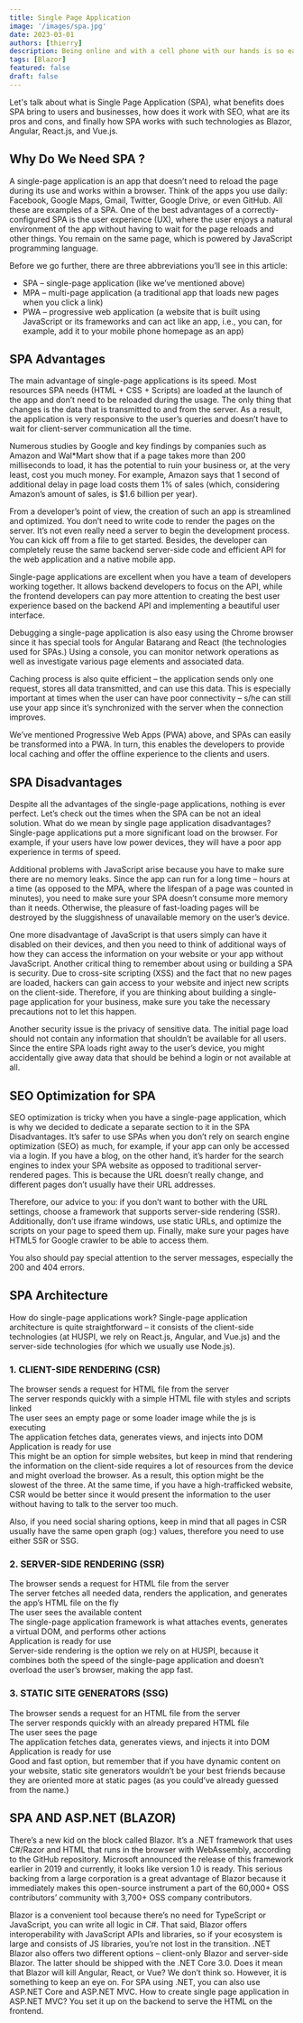 ```yaml
---
title: Single Page Application
image: '/images/spa.jpg'
date: 2023-03-01
authors: [thierry]
description: Being online and with a cell phone with our hands is so easy that often we don’t even stop to think about what kind of technology is helping us run this or that app. Usually, that’s not a problem – we don’t think about the electricity when we turn on the lights. However, when you face the decision to create an app for your business, then it’s conducive to understand what does SPA (single page application) means and how is it different from Multi-Page Applications (MPA).
tags: [Blazor]
featured: false
draft: false
---
```


Let's talk about what is Single Page Application (SPA), what benefits does SPA bring to users and businesses, how does it work with SEO, what are its pros and cons, and finally how SPA works with such technologies as Blazor, Angular, React.js, and Vue.js.

## Why Do We Need SPA ?

A single-page application is an app that doesn’t need to reload the page during its use and works within a browser. Think of the apps you use daily: Facebook, Google Maps, Gmail, Twitter, Google Drive, or even GitHub. All these are examples of a SPA. One of the best advantages of a correctly-configured SPA is the user experience (UX), where the user enjoys a natural environment of the app without having to wait for the page reloads and other things. You remain on the same page, which is powered by JavaScript programming language.

Before we go further, there are three abbreviations you’ll see in this article:

- SPA – single-page application (like we’ve mentioned above)
- MPA – multi-page application (a traditional app that loads new pages when you click a link)
- PWA – progressive web application (a website that is built using JavaScript or its frameworks and can act like an app, i.e., you can, for example, add it to your mobile phone homepage as an app)

## SPA Advantages

The main advantage of single-page applications is its speed. Most resources SPA needs (HTML + CSS + Scripts) are loaded at the launch of the app and don’t need to be reloaded during the usage. The only thing that changes is the data that is transmitted to and from the server. As a result, the application is very responsive to the user’s queries and doesn’t have to wait for client-server communication all the time.

Numerous studies by Google and key findings by companies such as Amazon and Wal*Mart show that if a page takes more than 200 milliseconds to load, it has the potential to ruin your business or, at the very least, cost you much money. For example, Amazon says that 1 second of additional delay in page load costs them 1% of sales (which, considering Amazon’s amount of sales, is $1.6 billion per year).

From a developer’s point of view, the creation of such an app is streamlined and optimized. You don’t need to write code to render the pages on the server. It’s not even really need a server to begin the development process. You can kick off from a file to get started. Besides, the developer can completely reuse the same backend server-side code and efficient API for the web application and a native mobile app. 

Single-page applications are excellent when you have a team of developers working together. It allows backend developers to focus on the API, while the frontend developers can pay more attention to creating the best user experience based on the backend API and implementing a beautiful user interface. 

Debugging a single-page application is also easy using the Chrome browser since it has special tools for Angular Batarang and React (the technologies used for SPAs.) Using a console, you can monitor network operations as well as investigate various page elements and associated data. 

Caching process is also quite efficient – the application sends only one request, stores all data transmitted, and can use this data. This is especially important at times when the user can have poor connectivity – s/he can still use your app since it’s synchronized with the server when the connection improves. 

We’ve mentioned Progressive Web Apps (PWA) above, and SPAs can easily be transformed into a PWA. In turn, this enables the developers to provide local caching and offer the offline experience to the clients and users.

## SPA Disadvantages

Despite all the advantages of the single-page applications, nothing is ever perfect. Let’s check out the times when the SPA can be not an ideal solution. What do we mean by single page application disadvantages? Single-page applications put a more significant load on the browser. For example, if your users have low power devices, they will have a poor app experience in terms of speed.

Additional problems with JavaScript arise because you have to make sure there are no memory leaks. Since the app can run for a long time – hours at a time (as opposed to the MPA, where the lifespan of a page was counted in minutes), you need to make sure your SPA doesn’t consume more memory than it needs. Otherwise, the pleasure of fast-loading pages will be destroyed by the sluggishness of unavailable memory on the user’s device. 

One more disadvantage of JavaScript is that users simply can have it disabled on their devices, and then you need to think of additional ways of how they can access the information on your website or your app without JavaScript. Another critical thing to remember about using or building a SPA is security. Due to cross-site scripting (XSS) and the fact that no new pages are loaded, hackers can gain access to your website and inject new scripts on the client-side. Therefore, if you are thinking about building a single-page application for your business, make sure you take the necessary precautions not to let this happen. 

Another security issue is the privacy of sensitive data. The initial page load should not contain any information that shouldn’t be available for all users. Since the entire SPA loads right away to the user’s device, you might accidentally give away data that should be behind a login or not available at all.

## SEO Optimization for SPA

SEO optimization is tricky when you have a single-page application, which is why we decided to dedicate a separate section to it in the SPA Disadvantages. It’s safer to use SPAs when you don’t rely on search engine optimization (SEO) as much, for example, if your app can only be accessed via a login. If you have a blog, on the other hand, it’s harder for the search engines to index your SPA website as opposed to traditional server-rendered pages. This is because the URL doesn’t really change, and different pages don’t usually have their URL addresses. 

Therefore, our advice to you: if you don’t want to bother with the URL settings, choose a framework that supports server-side rendering (SSR). Additionally, don’t use iframe windows, use static URLs, and optimize the scripts on your page to speed them up. Finally, make sure your pages have HTML5 for Google crawler to be able to access them.

You also should pay special attention to the server messages, especially the 200 and 404 errors.

## SPA Architecture

How do single-page applications work? Single-page application architecture is quite straightforward – it consists of the client-side technologies (at HUSPI, we rely on React.js, Angular, and Vue.js) and the server-side technologies (for which we usually use Node.js).

### 1. CLIENT-SIDE RENDERING (CSR)

The browser sends a request for HTML file from the server     
The server responds quickly with a simple HTML file with styles and scripts linked     
The user sees an empty page or some loader image while the js is executing     
The application fetches data, generates views, and injects into DOM     
Application is ready for use     
This might be an option for simple websites, but keep in mind that rendering the information on the client-side requires a lot of resources from the device and might overload the browser. As a result, this option might be the slowest of the three. At the same time, if you have a high-trafficked website, CSR would be better since it would present the information to the user without having to talk to the server too much.

Also, if you need social sharing options, keep in mind that all pages in CSR usually have the same open graph (og:) values, therefore you need to use either SSR or SSG.

### 2. SERVER-SIDE RENDERING (SSR)

The browser sends a request for HTML file from the server     
The server fetches all needed data, renders the application, and generates the app’s HTML file on the fly     
The user sees the available content     
The single-page application framework is what attaches events, generates a virtual DOM, and performs other actions     
Application is ready for use     
Server-side rendering is the option we rely on at HUSPI, because it combines both the speed of the single-page application and doesn’t overload the user’s browser, making the app fast.

### 3. STATIC SITE GENERATORS (SSG)

The browser sends a request for an HTML file from the server     
The server responds quickly with an already prepared HTML file     
The user sees the page     
The application fetches data, generates views, and injects it into DOM     
Application is ready for use     
Good and fast option, but remember that if you have dynamic content on your website, static site generators wouldn’t be your best friends because they are oriented more at static pages (as you could’ve already guessed from the name.)

## SPA AND ASP.NET (BLAZOR)

There’s a new kid on the block called Blazor. It’s a .NET framework that uses C#/Razor and HTML that runs in the browser with WebAssembly, according to the GitHub repository. Microsoft announced the release of this framework earlier in 2019 and currently, it looks like version 1.0 is ready. This serious backing from a large corporation is a great advantage of Blazor because it immediately makes this open-source instrument a part of the 60,000+ OSS contributors’ community with 3,700+ OSS company contributors.

Blazor is a convenient tool because there’s no need for TypeScript or JavaScript, you can write all logic in C#. That said, Blazor offers interoperability with JavaScript APIs and libraries, so if your ecosystem is large and consists of JS libraries, you’re not lost in the transition. .NET Blazor also offers two different options – client-only Blazor and server-side Blazor. The latter should be shipped with the .NET Core 3.0. Does it mean that Blazor will kill Angular, React, or Vue? We don’t think so. However, it is something to keep an eye on. For SPA using .NET, you can also use ASP.NET Core and ASP.NET MVC. How to create single page application in ASP.NET MVC? You set it up on the backend to serve the HTML on the frontend.
